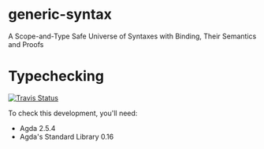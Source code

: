 # generic-syntax
A Scope-and-Type Safe Universe of Syntaxes with Binding, Their Semantics and Proofs

# Typechecking

[![Travis Status](https://api.travis-ci.org/gallais/generic-syntax.svg?branch=master)](https://travis-ci.org/gallais/generic-syntax)

To check this development, you'll need:
* Agda 2.5.4
* Agda's Standard Library 0.16
